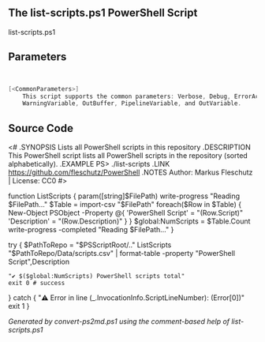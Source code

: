 ## The list-scripts.ps1 PowerShell Script

list-scripts.ps1 


## Parameters
```powershell


[<CommonParameters>]
    This script supports the common parameters: Verbose, Debug, ErrorAction, ErrorVariable, WarningAction, 
    WarningVariable, OutBuffer, PipelineVariable, and OutVariable.
```

## Source Code
<#
.SYNOPSIS
	Lists all PowerShell scripts in this repository
.DESCRIPTION
	This PowerShell script lists all PowerShell scripts in the repository (sorted alphabetically).
.EXAMPLE
	PS> ./list-scripts
.LINK
	https://github.com/fleschutz/PowerShell
.NOTES
	Author: Markus Fleschutz | License: CC0
#>

function ListScripts { param([string]$FilePath)
	write-progress "Reading $FilePath..."
	$Table = import-csv "$FilePath"
	foreach($Row in $Table) {
		New-Object PSObject -Property @{
			'PowerShell Script' = "$($Row.Script)"
			'Description' = "$($Row.Description)"
		}
	}
	$global:NumScripts = $Table.Count
	write-progress -completed "Reading $FilePath..."
}

try {
	$PathToRepo = "$PSScriptRoot/.."
	ListScripts "$PathToRepo/Data/scripts.csv" | format-table -property "PowerShell Script",Description

	"✔️ $($global:NumScripts) PowerShell scripts total"
	exit 0 # success
} catch {
	"⚠️ Error in line $($_.InvocationInfo.ScriptLineNumber): $($Error[0])"
	exit 1
}

*Generated by convert-ps2md.ps1 using the comment-based help of list-scripts.ps1*
